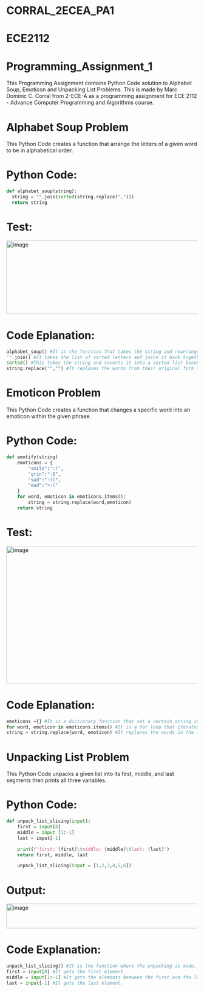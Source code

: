 # CORRAL_2ECEA_PA1

# ECE2112

# Programming_Assignment_1
This Programming Assignment contains Python Code solution to Alphabet Soup, Emoticon and Unpacking List Problems. This is made by Marc Dominic C. Corral from 2-ECE-A as a programming assignment for ECE 2112 - Advance Computer Programming and Algorithms course.

# Alphabet Soup Problem 
This Python Code creates a function that arrange the letters of a given word to be in alphabetical order.

# Python Code:
```python
def alphabet_soup(string):
  string = "".join(sorted(string.replace(",")))
  return string
```
# Test:
<img width="1453" height="193" alt="image" src="https://github.com/user-attachments/assets/a80d7109-abf6-47fa-846d-0fa73bb479bc" />

# Code Eplanation:
```python
alphabet_soup() #It is the function that takes the string and rearranges it alphabetically.
"".join() #It takes the list of sorted letters and joins it back together into a single string.
sorted() #This takes the string and coverts it into a sorted list based on ASCII values.
string.replace("","") #It replaces the words from their original form to arranged alphabetically.
```

# Emoticon Problem 
This Python Code creates a function that changes a specific word into an emoticon within the given phrase.

# Python Code:
```python
def emotify(string)
    emoticons = {
        "smile":":)",
        "grin":":D",
        "sad":":((",
        "mad":">:("
    }
    for word, emoticon in emoticons.items():
        string = string.replace(word,emoticon)
    return string
```

# Test:
<img width="1454" height="362" alt="image" src="https://github.com/user-attachments/assets/ffeae4d2-a33d-4996-9ef9-cbfad1a2edf1" />

# Code Eplanation:
```python
emoticons ={} #It is a dictionary function that set a certain string into an emoticon.
for word, emoticon in emoticons.items() #It is a for loop that iterates every item in the emoticons dictionary.
string = string.replace(word, emoticon) #It replaces the words in the input with their respective set of emoticons.
```

# Unpacking List Problem 
This Python Code unpacks a given list into its first, middle, and last segments then prints all three variables.

# Python Code:
```python
def unpack_list_slicing(input):
    first = input[0]
    middle = input [1:-1]
    last = imput[-1]

    print(f"first: {first}\tmiddle: {middle}\tlast: {last}")
    return first, middle, last

    unpack_list_slicing(input = [1,2,3,4,5,6])
```

# Output:
<img width="562" height="65" alt="image" src="https://github.com/user-attachments/assets/459e2df1-b397-4b6b-9f1b-0e0a1fb8683a" />

# Code Explanation:
```python
unpack_list_slicing() #It is the function where the unpacking is made.
first = input[0] #It gets the first element.
middle = input[1:-1] #It gets the elements between the first and the last.
last = input[-1] #It gets the last element.
```
